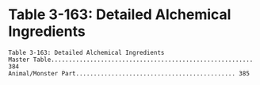 # Table 3-163: Detailed Alchemical Ingredients

```
Table 3-163: Detailed Alchemical Ingredients
Master Table......................................................... 384
Animal/Monster Part............................................. 385
```
